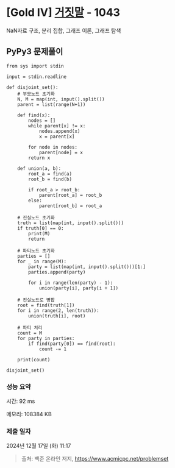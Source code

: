 # [Gold IV] [거짓말](https://www.acmicpc.net/problem/1043) - 1043 

NaN자료 구조, 분리 집합, 그래프 이론, 그래프 탐색

## PyPy3 문제풀이

```PyPy3
from sys import stdin

input = stdin.readline

def disjoint_set():
    # 부모노드 초기화
    N, M = map(int, input().split())
    parent = list(range(N+1))

    def find(x):
        nodes = []
        while parent[x] != x:
            nodes.append(x)
            x = parent[x]

        for node in nodes:
            parent[node] = x
        return x
    
    def union(a, b):
        root_a = find(a)
        root_b = find(b)
        
        if root_a > root_b:
            parent[root_a] = root_b
        else:
            parent[root_b] = root_a

    # 진실노드 초기화
    truth = list(map(int, input().split())) 
    if truth[0] == 0:
        print(M)
        return

    # 파티노드 초기화
    parties = []
    for _ in range(M):
        party = list(map(int, input().split()))[1:]
        parties.append(party)
        
        for i in range(len(party) - 1):
            union(party[i], party[i + 1])
    
    # 진실노드로 병합
    root = find(truth[1])
    for i in range(2, len(truth)):
        union(truth[i], root)

    # 파티 처리
    count = M
    for party in parties:
        if find(party[0]) == find(root):
            count -= 1
    
    print(count)

disjoint_set()
```

### 성능 요약

시간: 92 ms

메모리: 108384 KB

### 제출 일자

2024년 12월 17일 (화) 11:17

> 출처: 백준 온라인 저지, https://www.acmicpc.net/problemset 

